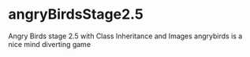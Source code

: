 # angryBirdsStage2.5
Angry Birds stage 2.5 with Class Inheritance and Images
angrybirds is a nice mind diverting game